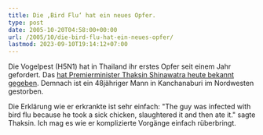 ```yaml
---
title: Die ‚Bird Flu‘ hat ein neues Opfer.
type: post
date: 2005-10-20T04:58:00+00:00
url: /2005/10/die-bird-flu-hat-ein-neues-opfer/
lastmod: 2023-09-10T19:14:12+07:00
---
```

Die Vogelpest (H5N1) hat in Thailand ihr erstes Opfer seit einem Jahr gefordert. Das [hat Premierminister Thaksin Shinawatra heute bekannt gegeben][1]. Demnach ist ein 48jähriger Mann in Kanchanaburi im Nordwesten gestorben.

Die Erklärung wie er erkrankte ist sehr einfach: "The guy was infected with bird flu because he took a sick chicken, slaughtered it and then ate it." sagte Thaksin. Ich mag es wie er komplizierte Vorgänge einfach rüberbringt.

 [1]: http://news.yahoo.com/s/nm/20051020/wl_nm/birdflu_thailand_dc_4
